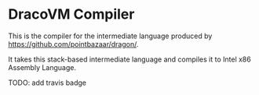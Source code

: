 # DracoVM Compiler

This is the compiler for the intermediate language produced by https://github.com/pointbazaar/dragon/.

It takes this stack-based intermediate language and compiles it to Intel x86 Assembly Language.

TODO: add travis badge
